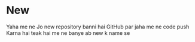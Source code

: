 # New
Yaha me ne Jo new repository banni hai GitHub par jaha me ne code push Karna hai teak hai me ne banye ab new k name se
